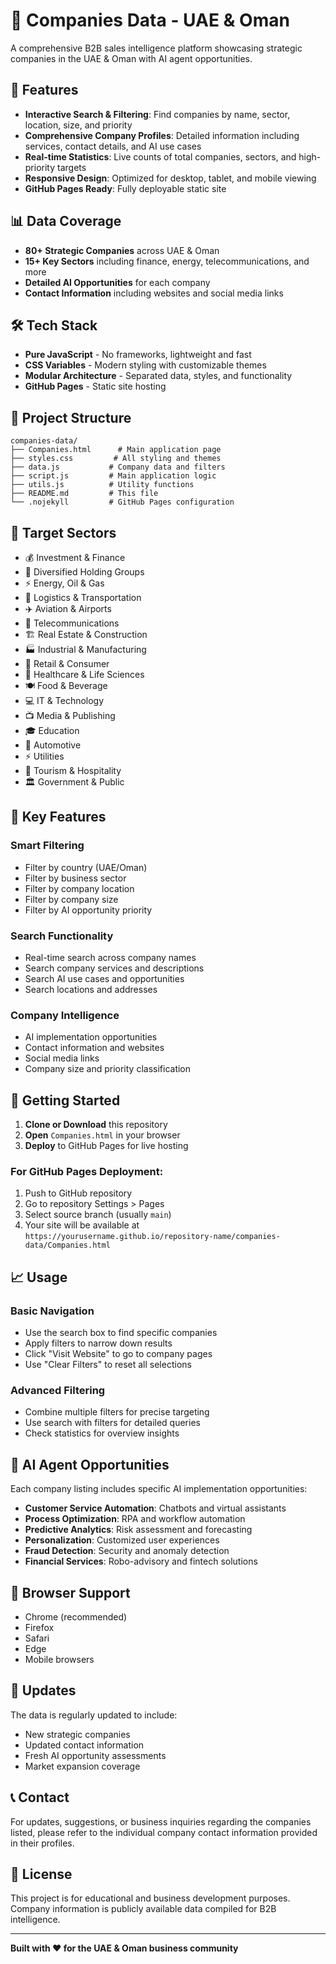 # 🏢 Companies Data - UAE & Oman

A comprehensive B2B sales intelligence platform showcasing strategic companies in the UAE & Oman with AI agent opportunities.

## 🚀 Features

- **Interactive Search & Filtering**: Find companies by name, sector, location, size, and priority
- **Comprehensive Company Profiles**: Detailed information including services, contact details, and AI use cases
- **Real-time Statistics**: Live counts of total companies, sectors, and high-priority targets
- **Responsive Design**: Optimized for desktop, tablet, and mobile viewing
- **GitHub Pages Ready**: Fully deployable static site

## 📊 Data Coverage

- **80+ Strategic Companies** across UAE & Oman
- **15+ Key Sectors** including finance, energy, telecommunications, and more
- **Detailed AI Opportunities** for each company
- **Contact Information** including websites and social media links

## 🛠️ Tech Stack

- **Pure JavaScript** - No frameworks, lightweight and fast
- **CSS Variables** - Modern styling with customizable themes
- **Modular Architecture** - Separated data, styles, and functionality
- **GitHub Pages** - Static site hosting

## 📁 Project Structure

```
companies-data/
├── Companies.html      # Main application page
├── styles.css         # All styling and themes
├── data.js           # Company data and filters
├── script.js         # Main application logic
├── utils.js          # Utility functions
├── README.md         # This file
└── .nojekyll         # GitHub Pages configuration
```

## 🎯 Target Sectors

- 💰 Investment & Finance
- 🏢 Diversified Holding Groups
- ⚡ Energy, Oil & Gas
- 🚚 Logistics & Transportation
- ✈️ Aviation & Airports
- 📡 Telecommunications
- 🏗️ Real Estate & Construction
- 🏭 Industrial & Manufacturing
- 🛒 Retail & Consumer
- 🏥 Healthcare & Life Sciences
- 🍽️ Food & Beverage
- 💻 IT & Technology
- 📺 Media & Publishing
- 🎓 Education
- 🚗 Automotive
- ⚡ Utilities
- 🏨 Tourism & Hospitality
- 🏛️ Government & Public

## 🌟 Key Features

### Smart Filtering
- Filter by country (UAE/Oman)
- Filter by business sector
- Filter by company location
- Filter by company size
- Filter by AI opportunity priority

### Search Functionality
- Real-time search across company names
- Search company services and descriptions
- Search AI use cases and opportunities
- Search locations and addresses

### Company Intelligence
- AI implementation opportunities
- Contact information and websites
- Social media links
- Company size and priority classification

## 🚀 Getting Started

1. **Clone or Download** this repository
2. **Open** `Companies.html` in your browser
3. **Deploy** to GitHub Pages for live hosting

### For GitHub Pages Deployment:

1. Push to GitHub repository
2. Go to repository Settings > Pages
3. Select source branch (usually `main`)
4. Your site will be available at `https://yourusername.github.io/repository-name/companies-data/Companies.html`

## 📈 Usage

### Basic Navigation
- Use the search box to find specific companies
- Apply filters to narrow down results
- Click "Visit Website" to go to company pages
- Use "Clear Filters" to reset all selections

### Advanced Filtering
- Combine multiple filters for precise targeting
- Use search with filters for detailed queries
- Check statistics for overview insights

## 🎯 AI Agent Opportunities

Each company listing includes specific AI implementation opportunities:

- **Customer Service Automation**: Chatbots and virtual assistants
- **Process Optimization**: RPA and workflow automation  
- **Predictive Analytics**: Risk assessment and forecasting
- **Personalization**: Customized user experiences
- **Fraud Detection**: Security and anomaly detection
- **Financial Services**: Robo-advisory and fintech solutions

## 📱 Browser Support

- Chrome (recommended)
- Firefox
- Safari
- Edge
- Mobile browsers

## 🔄 Updates

The data is regularly updated to include:
- New strategic companies
- Updated contact information
- Fresh AI opportunity assessments
- Market expansion coverage

## 📞 Contact

For updates, suggestions, or business inquiries regarding the companies listed, please refer to the individual company contact information provided in their profiles.

## 📄 License

This project is for educational and business development purposes. Company information is publicly available data compiled for B2B intelligence.

---

**Built with ❤️ for the UAE & Oman business community** 